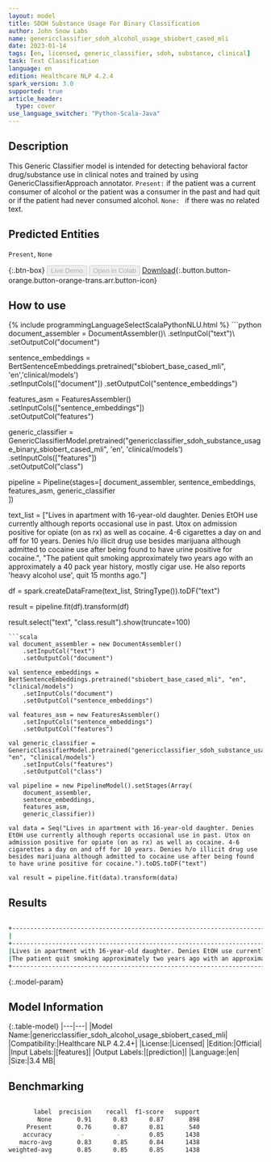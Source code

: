 ```yaml
---
layout: model
title: SDOH Substance Usage For Binary Classification
author: John Snow Labs
name: genericclassifier_sdoh_alcohol_usage_sbiobert_cased_mli
date: 2023-01-14
tags: [en, licensed, generic_classifier, sdoh, substance, clinical]
task: Text Classification
language: en
edition: Healthcare NLP 4.2.4
spark_version: 3.0
supported: true
article_header:
  type: cover
use_language_switcher: "Python-Scala-Java"
---
```


## Description

This Generic Classifier model is intended for detecting behavioral factor drug/substance use in clinical notes and trained by using GenericClassifierApproach annotator. `Present:` if the patient was a current consumer of alcohol or the patient was a consumer in the past and had quit or if the patient had never consumed alcohol. `None: ` if there was no related text.

## Predicted Entities

`Present`, `None`

{:.btn-box}
<button class="button button-orange" disabled>Live Demo</button>
<button class="button button-orange" disabled>Open in Colab</button>
[Download](https://s3.amazonaws.com/auxdata.johnsnowlabs.com/clinical/models/genericclassifier_sdoh_alcohol_usage_sbiobert_cased_mli_en_4.2.4_3.0_1673696443548.zip){:.button.button-orange.button-orange-trans.arr.button-icon}

## How to use



<div class="tabs-box" markdown="1">
{% include programmingLanguageSelectScalaPythonNLU.html %}
```python
document_assembler = DocumentAssembler()\
    .setInputCol("text")\
    .setOutputCol("document")
        
sentence_embeddings = BertSentenceEmbeddings.pretrained("sbiobert_base_cased_mli", 'en','clinical/models')\
    .setInputCols(["document"])    .setOutputCol("sentence_embeddings")

features_asm = FeaturesAssembler()\
    .setInputCols(["sentence_embeddings"])\
    .setOutputCol("features")

generic_classifier = GenericClassifierModel.pretrained("genericclassifier_sdoh_substance_usage_binary_sbiobert_cased_mli", 'en', 'clinical/models')\
    .setInputCols(["features"])\
    .setOutputCol("class")

pipeline = Pipeline(stages=[
    document_assembler,
    sentence_embeddings,
    features_asm,
    generic_classifier    
])

text_list = ["Lives in apartment with 16-year-old daughter. Denies EtOH use currently although reports occasional use in past. Utox on admission positive for opiate (on as rx) as well as cocaine. 4-6 cigarettes a day on and off for 10 years. Denies h/o illicit drug use besides marijuana although admitted to cocaine use after being found to have urine positive for cocaine.",
             "The patient quit smoking approximately two years ago with an approximately a 40 pack year history, mostly cigar use. He also reports 'heavy alcohol use', quit 15 months ago."]

df = spark.createDataFrame(text_list, StringType()).toDF("text")

result = pipeline.fit(df).transform(df)

result.select("text", "class.result").show(truncate=100)
```
```scala
val document_assembler = new DocumentAssembler()
    .setInputCol("text")
    .setOutputCol("document")
        
val sentence_embeddings = BertSentenceEmbeddings.pretrained("sbiobert_base_cased_mli", "en", "clinical/models")
    .setInputCols("document")
    .setOutputCol("sentence_embeddings")

val features_asm = new FeaturesAssembler()
    .setInputCols("sentence_embeddings")
    .setOutputCol("features")

val generic_classifier = GenericClassifierModel.pretrained("genericclassifier_sdoh_substance_usage_binary_sbiobert_cased_mli", "en", "clinical/models")
    .setInputCols("features")
    .setOutputCol("class")

val pipeline = new PipelineModel().setStages(Array(
    document_assembler,
    sentence_embeddings,
    features_asm,
    generic_classifier))

val data = Seq("Lives in apartment with 16-year-old daughter. Denies EtOH use currently although reports occasional use in past. Utox on admission positive for opiate (on as rx) as well as cocaine. 4-6 cigarettes a day on and off for 10 years. Denies h/o illicit drug use besides marijuana although admitted to cocaine use after being found to have urine positive for cocaine.").toDS.toDF("text")

val result = pipeline.fit(data).transform(data)
```
</div>

## Results

```bash

+----------------------------------------------------------------------------------------------------+---------+
|                                                                                                text|   result|
+----------------------------------------------------------------------------------------------------+---------+
|Lives in apartment with 16-year-old daughter. Denies EtOH use currently although reports occasion...|[Present]|
|The patient quit smoking approximately two years ago with an approximately a 40 pack year history...|   [None]|
+----------------------------------------------------------------------------------------------------+---------+

```

{:.model-param}
## Model Information

{:.table-model}
|---|---|
|Model Name:|genericclassifier_sdoh_alcohol_usage_sbiobert_cased_mli|
|Compatibility:|Healthcare NLP 4.2.4+|
|License:|Licensed|
|Edition:|Official|
|Input Labels:|[features]|
|Output Labels:|[prediction]|
|Language:|en|
|Size:|3.4 MB|

## Benchmarking

```bash

       label  precision    recall  f1-score   support
        None       0.91      0.83      0.87       898
     Present       0.76      0.87      0.81       540
    accuracy        -         -        0.85      1438
   macro-avg       0.83      0.85      0.84      1438
weighted-avg       0.85      0.85      0.85      1438

```